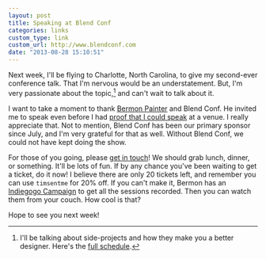 ```yaml
---
layout: post
title: Speaking at Blend Conf
categories: links
custom_type: link
custom_url: http://www.blendconf.com
date: "2013-08-28 15:10:51"
---
```

Next week, I'll be flying to Charlotte, North Carolina, to give my second-ever conference talk. That I'm nervous would be an understatement. But, I'm very passionate about the topic,[^1] and can't wait to talk about it. 

I want to take a moment to thank [Bermon Painter](http://bermonpainter.com/) and Blend Conf. He invited me to speak even before I had [proof that I could speak](/2013/05/become-a-better-designer-with-side-projects/) at a venue. I really appreciate that. Not to mention, Blend Conf has been our primary sponsor since July, and I'm very grateful for that as well. Without Blend Conf, we could not have kept doing the show.

For those of you going, please [get in touch](https://twitter.com/ttimsmith)! We should grab lunch, dinner, or something. It'll be lots of fun. If by any chance you've been waiting to get a ticket, do it now! I believe there are only 20 tickets left, and remember you can use `timsentme` for 20% off. If you can't make it, Bermon has an [Indiegogo Campaign](http://www.indiegogo.com/projects/help-us-record-40-amazing-sessions-at-blend-conference) to get all the sessions recorded. Then you can watch them from your couch. How cool is that?

Hope to see you next week! 


[^1]: I'll be talking about side-projects and how they make you a better designer. Here's the [full schedule](http://www.blendconf.com/schedule/).